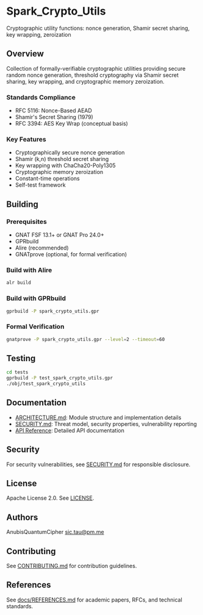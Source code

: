 # Spark_Crypto_Utils

Cryptographic utility functions: nonce generation, Shamir secret sharing, key wrapping, zeroization

## Overview

Collection of formally-verifiable cryptographic utilities providing secure random nonce generation, threshold cryptography via Shamir secret sharing, key wrapping, and cryptographic memory zeroization.

### Standards Compliance

- RFC 5116: Nonce-Based AEAD
- Shamir's Secret Sharing (1979)
- RFC 3394: AES Key Wrap (conceptual basis)

### Key Features

- Cryptographically secure nonce generation
- Shamir (k,n) threshold secret sharing
- Key wrapping with ChaCha20-Poly1305
- Cryptographic memory zeroization
- Constant-time operations
- Self-test framework

## Building

### Prerequisites

- GNAT FSF 13.1+ or GNAT Pro 24.0+
- GPRbuild
- Alire (recommended)
- GNATprove (optional, for formal verification)

### Build with Alire

```bash
alr build
```

### Build with GPRbuild

```bash
gprbuild -P spark_crypto_utils.gpr
```

### Formal Verification

```bash
gnatprove -P spark_crypto_utils.gpr --level=2 --timeout=60
```

## Testing

```bash
cd tests
gprbuild -P test_spark_crypto_utils.gpr
./obj/test_spark_crypto_utils
```

## Documentation

- [ARCHITECTURE.md](ARCHITECTURE.md): Module structure and implementation details
- [SECURITY.md](SECURITY.md): Threat model, security properties, vulnerability reporting
- [API Reference](docs/API.md): Detailed API documentation

## Security

For security vulnerabilities, see [SECURITY.md](SECURITY.md) for responsible disclosure.

## License

Apache License 2.0. See [LICENSE](LICENSE).

## Authors

AnubisQuantumCipher <sic.tau@pm.me>

## Contributing

See [CONTRIBUTING.md](CONTRIBUTING.md) for contribution guidelines.

## References

See [docs/REFERENCES.md](docs/REFERENCES.md) for academic papers, RFCs, and technical standards.
